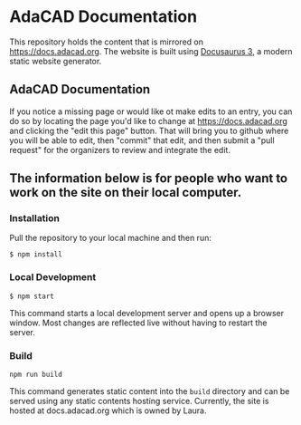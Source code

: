 # AdaCAD Documentation

This repository holds the content that is mirrored on https://docs.adacad.org. The website is built using [Docusaurus 3](https://docusaurus.io/), a modern static website generator.


## AdaCAD Documentation
If you notice a missing page or would like ot make edits to an entry, you can do so by locating the page you'd like to change at https://docs.adacad.org and clicking the "edit this page" button. That will bring you to github where you will be able to edit, then "commit" that edit, and then submit a "pull request" for the organizers to review and integrate the edit. 

## The information below is for people who want to work on the site on their local computer. 

### Installation
Pull the repository to your local machine and then run:

```
$ npm install
```

### Local Development

```
$ npm start
```

This command starts a local development server and opens up a browser window. Most changes are reflected live without having to restart the server.

### Build

```
npm run build
```

This command generates static content into the `build` directory and can be served using any static contents hosting service. Currently, the site is hosted at docs.adacad.org which is owned by Laura.

